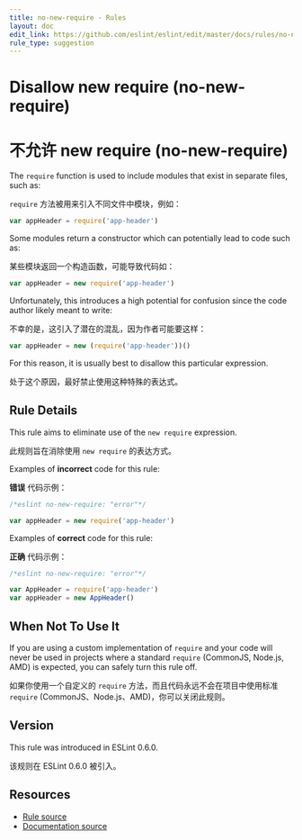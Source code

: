 ```yaml
---
title: no-new-require - Rules
layout: doc
edit_link: https://github.com/eslint/eslint/edit/master/docs/rules/no-new-require.md
rule_type: suggestion
---
```


<!-- Note: No pull requests accepted for this file. See README.md in the root directory for details. -->

# Disallow new require (no-new-require)

# 不允许 new require (no-new-require)

The `require` function is used to include modules that exist in separate files, such as:

`require` 方法被用来引入不同文件中模块，例如：

```js
var appHeader = require('app-header')
```

Some modules return a constructor which can potentially lead to code such as:

某些模块返回一个构造函数，可能导致代码如：

```js
var appHeader = new require('app-header')
```

Unfortunately, this introduces a high potential for confusion since the code author likely meant to write:

不幸的是，这引入了潜在的混乱，因为作者可能要这样：

```js
var appHeader = new (require('app-header'))()
```

For this reason, it is usually best to disallow this particular expression.

处于这个原因，最好禁止使用这种特殊的表达式。

## Rule Details

This rule aims to eliminate use of the `new require` expression.

此规则旨在消除使用 `new require` 的表达方式。

Examples of **incorrect** code for this rule:

**错误** 代码示例：

```js
/*eslint no-new-require: "error"*/

var appHeader = new require('app-header')
```

Examples of **correct** code for this rule:

**正确** 代码示例：

```js
/*eslint no-new-require: "error"*/

var AppHeader = require('app-header')
var appHeader = new AppHeader()
```

## When Not To Use It

If you are using a custom implementation of `require` and your code will never be used in projects where a standard `require` (CommonJS, Node.js, AMD) is expected, you can safely turn this rule off.

如果你使用一个自定义的 `require` 方法，而且代码永远不会在项目中使用标准 `require` (CommonJS、Node.js、AMD)，你可以关闭此规则。

## Version

This rule was introduced in ESLint 0.6.0.

该规则在 ESLint 0.6.0 被引入。

## Resources

- [Rule source](https://github.com/eslint/eslint/tree/master/lib/rules/no-new-require.js)
- [Documentation source](https://github.com/eslint/eslint/tree/master/docs/rules/no-new-require.md)
